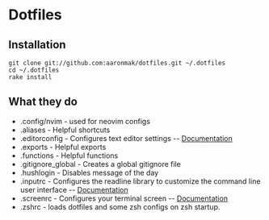 # Dotfiles

## Installation

```shell
git clone git://github.com:aaronmak/dotfiles.git ~/.dotfiles
cd ~/.dotfiles
rake install
```

## What they do

* .config/nvim - used for neovim configs
* .aliases - Helpful shortcuts
* .editorconfig - Configures text editor settings
-- [Documentation](https://editorconfig.org)
* .exports - Helpful exports
* .functions - Helpful functions
* .gitignore_global - Creates a global gitignore file
* .hushlogin - Disables message of the day
* .inputrc - Configures the readline library to customize the command line user interface
-- [Documentation](https://www.gnu.org/software/bash/manual/html_node/Readline-Init-File.html)
* .screenrc - Configures your terminal screen
-- [Documentation](http://www.gnu.org/software/screen/manual/screen.html#Startup-Files)
* .zshrc - loads dotfiles and some zsh configs on zsh startup.
